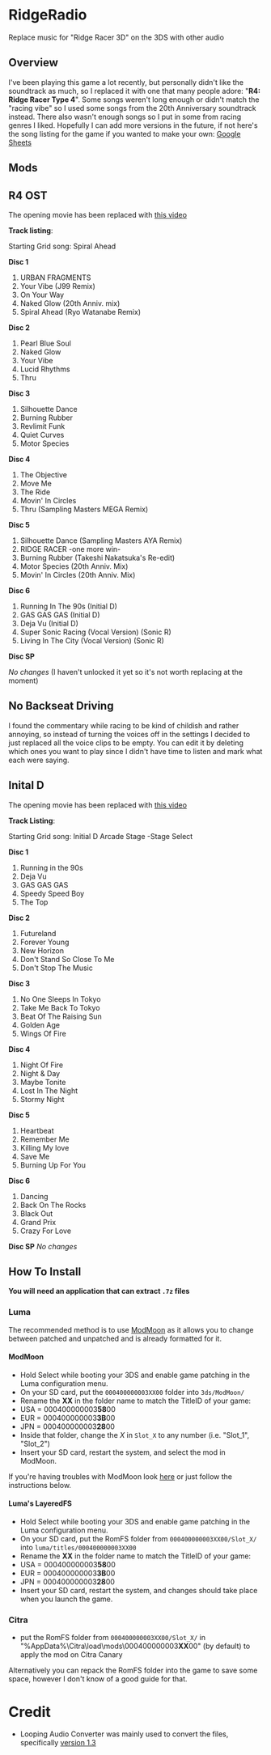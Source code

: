 # RidgeRadio
Replace music for "Ridge Racer 3D" on the 3DS with other audio

## Overview
I've been playing this game a lot recently, but personally didn't like the soundtrack as much, so I replaced it with one that many people adore: "**R4: Ridge Racer Type 4**".  Some songs weren't long enough or didn't match the "racing vibe" so I used some songs from the 20th Anniversary soundtrack instead.  There also wasn't enough songs so I put in some from racing genres I liked.  Hopefully I can add more versions in the future, if not here's the song listing for the game if you wanted to make your own: [Google Sheets](https://docs.google.com/spreadsheets/d/1tvWAFrt8B4A_8jrB4CWcYzXcr7xbu70iIZDO5uSWQ-g/edit?usp=sharing)

## Mods
## R4 OST
The opening movie has been replaced with [this video](https://www.youtube.com/watch?v=MOrliq8cvSo)

**Track listing**:

Starting Grid song: Spiral Ahead

**Disc 1**
1. URBAN FRAGMENTS
2. Your Vibe (J99 Remix)
3. On Your Way
4. Naked Glow (20th Anniv. mix)
5. Spiral Ahead (Ryo Watanabe Remix)

**Disc 2**
1. Pearl Blue Soul
2. Naked Glow
3. Your Vibe
4. Lucid Rhythms
5. Thru

**Disc 3**
1. Silhouette Dance
2. Burning Rubber
3. Revlimit Funk
4. Quiet Curves
5. Motor Species

**Disc 4**
1. The Objective
2. Move Me
3. The Ride
4. Movin' In Circles
5. Thru (Sampling Masters MEGA Remix)

**Disc 5**
1. Silhouette Dance (Sampling Masters AYA Remix)
2. RIDGE RACER -one more win-
3. Burning Rubber (Takeshi Nakatsuka's Re-edit)
4. Motor Species (20th Anniv. Mix)
5. Movin' In Circles (20th Anniv. Mix)

**Disc 6**
1. Running In The 90s (Initial D)
2. GAS GAS GAS (Initial D)
3. Deja Vu (Initial D)
4. Super Sonic Racing (Vocal Version) (Sonic R)
5. Living In The City (Vocal Version) (Sonic R)

**Disc SP**

*No changes* (I haven't unlocked it yet so it's not worth replacing at the moment)

## No Backseat Driving
I found the commentary while racing to be kind of childish and rather annoying, so instead of turning the voices off in the settings I decided to just replaced all the voice clips to be empty.  You can edit it by deleting which ones you want to play since I didn't have time to listen and mark what each were saying.

## Inital D
The opening movie has been replaced with [this video](https://www.youtube.com/watch?v=pqOBO0OMaQQ)

**Track Listing**:

Starting Grid song: Initial D Arcade Stage -Stage Select 

**Disc 1**
1. Running in the 90s
2. Deja Vu
3. GAS GAS GAS
4. Speedy Speed Boy
5. The Top

**Disc 2**
1. Futureland
2. Forever Young
3. New Horizon
4. Don't Stand So Close To Me
5. Don't Stop The Music

**Disc 3**
1. No One Sleeps In Tokyo
2. Take Me Back To Tokyo
3. Beat Of The Raising Sun
4. Golden Age
5. Wings Of Fire

**Disc 4**
1. Night Of Fire
2. Night & Day
3. Maybe Tonite
4. Lost In The Night
5. Stormy Night

**Disc 5**
1. Heartbeat
2. Remember Me
3. Killing My love
4. Save Me
5. Burning Up For You

**Disc 6**
1. Dancing
2. Back On The Rocks
3. Black Out
4. Grand Prix
5. Crazy For Love

**Disc SP**
*No changes*

## How To Install
**You will need an application that can extract `.7z` files**
### Luma
The recommended method is to use [ModMoon](https://github.com/Swiftloke/ModMoon) as it allows you to change between patched and unpatched and is already formatted for it.
#### ModMoon
- Hold Select while booting your 3DS and enable game patching in the Luma configuration menu.
- On your SD card, put the `000400000003XX00` folder into `3ds/ModMoon/`
- Rename the **XX** in the folder name to match the TitleID of your game:
- USA = 000400000003**58**00
- EUR = 000400000003**3B**00
- JPN = 000400000003**28**00
- Inside that folder, change the *X* in `Slot_X` to any number (i.e. "Slot_1", "Slot_2")
- Insert your SD card, restart the system, and select the mod in ModMoon.

If you're having troubles with ModMoon look [here](https://gbatemp.net/threads/modmoon-a-beautiful-simple-and-compact-mods-manager-for-the-nintendo-3ds.519080/) or just follow the instructions below.

#### Luma's LayeredFS
- Hold Select while booting your 3DS and enable game patching in the Luma configuration menu.
- On your SD card, put the RomFS folder from `000400000003XX00/Slot_X/` into `luma/titles/000400000003XX00`
- Rename the **XX** in the folder name to match the TitleID of your game:
- USA = 000400000003**58**00
- EUR = 000400000003**3B**00
- JPN = 000400000003**28**00
- Insert your SD card, restart the system, and changes should take place when you launch the game.

### Citra
- put the RomFS folder from `000400000003XX00/Slot_X/` in "%AppData%\Citra\load\mods\000400000003**XX**00" (by default) to apply the mod on Citra Canary

Alternatively you can repack the RomFS folder into the game to save some space, however I don't know of a good guide for that.

# Credit
* Looping Audio Converter was mainly used to convert the files, specifically [version 1.3](https://www.lakora.us/brawl/loopingaudioconverter/) 
